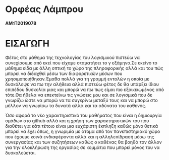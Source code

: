 # Ορφέας Λάμπρου
 <b>ΑΜ:Π2019078</b>


# ΕΙΣΑΓΩΓΗ

Φέτος στο μάθημα της τεχνολογίας του λογισμικού πιστεύω να συνεχίσουμε από εκεί που είχαμε σταματήσει το γ εξάμηνο.Σε εκείνο το μάθημα είδα με άλλη οπτική
το χώρο της πληροφορικής αλλά και του πώς μπορεί να διδαχθεί μέσω των διαφορετικών μέσων που χρησιμοποιήθηκαν.Έμαθα πολλά για τη γραμμή εντολών η οποία με δυσκόλεψε να πω την αλήθεια αλλά πιστεύω φέτος δε θα υπάρξει ίδιου επιπέδου δυσκολία μιας και μπορώ να πω πως είμαι πιο εξοικειωμένος από τότε.Θα ήθελα να επεκτείνω τις γνώσεις μου και σε λογισμικά που δε γνωρίζω ώστε να μπορώ να τα συγκρίνω μεταξύ τους και να μπορώ στο μέλλον να γνωρίσω τα δυνατά αλλά και τα αδύνατα του καθενός.

Όσο αφορά το νέο χαρακτηριστικό του μαθήματος που είναι η δημιουργία ομάδων στο github αλλά και η χρήση των χαρακτηριστικών του που διαθέτει για κάτι τέτοιο είναι μια ευχάριστη έκπληξη καθώς μόνο θετικά μπορεί να έχει όπως, η γνωριμία με άτομα από τον πανεπιστημιακό χώρο που έχουμε κοινά ενδιαφέροντα αλλά και η αλληλεπίδρασή μέσω της συνεργασίας και των συζητήσεων καθώς ο καθένας θα βοηθά τον άλλον για την ολοκλήρωση της εργασίας σε κομμάτια που μπορεί μόνος του να δυσκολεύεται.
